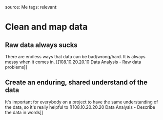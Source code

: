 source: Me
tags: 
relevant: 

# Clean and map data

## Raw data always sucks
There are endless ways that data can be bad/wrong/hard. It is always messy when it comes in.
[[108.10.20.20.10 Data Analysis - Raw data problems]]

## Create an enduring, shared understand of the data
It's important for everybody on a project to have the same understanding of the data, so it's really helpful to [[108.10.20.20.20 Data Analysis - Describe the data in words]]


